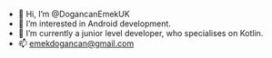 - 👋 Hi, I’m @DogancanEmekUK
- 👀 I’m interested in Android development.
- 🌱 I’m currently a junior level developer, who specialises on Kotlin.
- 📫 emekdogancan@gmail.com

<!---
DogancanEmekUK/DogancanEmekUK is a ✨ special ✨ repository because its `README.md` (this file) appears on your GitHub profile.
You can click the Preview link to take a look at your changes.
--->
